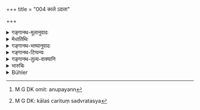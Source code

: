 +++
title = "004 काले ऽदाता"

+++

<details><summary>गङ्गानथ-मूलानुवादः</summary>

Censurable is the father who gives her not away at the right time; censurable the husband who approaches her not; and censurable the son who, on the death of her husband, does not take care of her—(4).
</details>

<details><summary>मेधातिथिः</summary>

दानकाले प्राप्ते यदि पिता न ददाति ********* यः । कः पुनः कन्याया दानकालः । "अष्टमाद् वर्षात् प्रभृति प्राग् ऋतोः" (च्ड़्। ग्ध् १८.२१) इति स्मर्यते । इहापि लिङ्गम् अस्ति **** तिः । **अनुपयन्न्**[^१८] अनुपगच्छन्न् अरमयन् भार्याभिर् निघ्नः । उपगमने कालश्  ऋतुः[^१९] पर्ववर्ज्यम् इत्य् उक्तः (म्ध् ३.४५) ॥ ९.४ ॥


[^१९]:
     M G DK: kālaś carituṃ sadvratasya


[^१८]:
     M G DK omit: anupayann
</details>

<details><summary>गङ्गानथ-भाष्यानुवादः</summary>

If, at the approach of the right time for giving her away, the father does not give her away, (he becomes censurable).

“What in the right time for the girl to be given away?”

It has been laid down that such time begins from her eighth year and extends to the time.previous to her puberty. We have indications of this in the present work also.

‘*Who does not approach her*’—Who does not have intercourse with her. The ‘right time’ for such approach is the period of her ‘course’.—(4).
</details>

<details><summary>गङ्गानथ-टिप्पन्यः</summary>

This verse is quoted in *Vivādaratnākara* (p. 412);—and in
*Vīramitrodaya* (Vyavahāra, 158a), which has the following
notes:—‘*Kāle*’ at the time suitable for giving away the
girl:—‘*vācyam*’ is to be blamed,—‘*anupayan*,’ not approaching.
</details>

<details><summary>गङ्गानथ-तुल्य-वाक्यानि</summary>

*Gautama* (18.22).—‘He who neglects the marriage of girls commits sin.’

*Baudhāyana* (4.1.12, 17-19).—‘He who does not give away a marriageable
daughter within three years of her puberty doubtlessly contracts a guilt
equal to that of killing an embryo. He who does not approach, during
three years, a wife who is marriageable, incurs, without doubt, a guilt
equal to that of killing an embryo; but if a man does not approach his
wife after she has bathed after her temporary uncleanliness, though he
dwells near her,—his ancestors lie, during that month, in the menstrual
excretions of the wife. They declare that the guilt of the husband who
does not approach his wife in due season,—of him who approaches her
during her temporary uncleanliness,—and of him who commits an unnatural
crime, is equally heinous.’

*Vaśiṣṭha* (17.69-70).—‘They quote the following:—“If through the
father’s negligence, a maiden is given away after the suitable age has
passed, she, who was waiting for a husband, destroys him who gives her
away............ Out of fear of the appearance of menses, let the father
marry his daughter while she still goes about naked; for if she stays in
the house after the age of puberty, sin falls upon the father.”’

*Yājñavalkya* (1.64).—‘If one does not give away the girl, he incurs the
guilt of killing an embryo, at each of her menstrual periods.’

*Kāśyapa* (Aparārka, p. 93).—‘If a girl perceives her menstrual blood
while she is still in her father’s house, unmarried, her father becomes
*the killer of an embryo*, and the girl herself a *cāṇḍālī*. If any
Brāhmaṇa, through folly, marries such a girl, he is to be known as *the
husband of a*

*Vṛṣali*, unfit to be invited at a Śrāddha and to dine with Brāhmaṇas.’

*Nārada* (Do.).—‘The girl shall not ignore the appearance of her
menstrual flow; she shall inform her relations of it; if after this,
they do not give her away, they become equal to Brāhmaṇa-killers.’

*Saṃvarta* (Do.).—‘Father, mother, and brother, all these three go to
hell, if they see a maiden in puberty.’

*Bṛhaspati* (24.3, Vivādaratnākara, p. 412).—‘If the father does not
give her away in time,—or if the husband does not approach her during
her periods,—or if the son does not supply his mother with food,—all
these three become legally reprehensible and deserving of punishment.’
</details>

<details><summary>भारुचिः</summary>

सर्वदा तत्संरक्षणम् अकुर्वन्तः कन्यादानादि च यथासंभवं वाच्या वचनीयाः स्युः । यत एतद्दोषपरिहारार्थम् एभिः ॥ ९.४ ॥
</details>

<details><summary>Bühler</summary>

004	Reprehensible is the father who gives not (his daughter in marriage) at the proper time; reprehensible is the husband who approaches not (his wife in due season), and reprehensible is the son who does not protect his mother after her husband has died.
</details>
